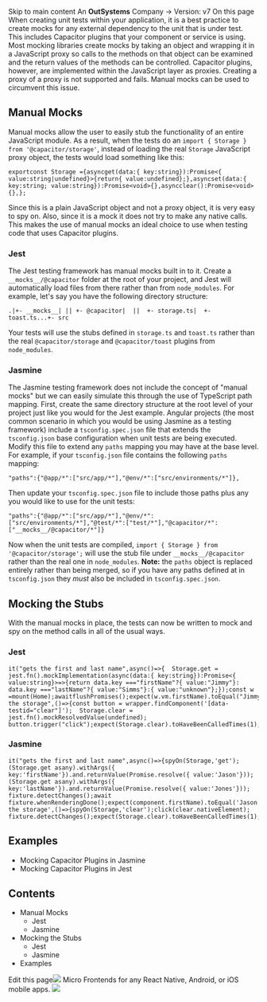 Skip to main content
An **OutSystems** Company →
Version: v7
On this page
When creating unit tests within your application, it is a best practice to create mocks for any external dependency to the unit that is under test. This includes Capacitor plugins that your component or service is using.
Most mocking libraries create mocks by taking an object and wrapping it in a JavaScript proxy so calls to the methods on that object can be examined and the return values of the methods can be controlled. Capacitor plugins, however, are implemented within the JavaScript layer as proxies. Creating a proxy of a proxy is not supported and fails. Manual mocks can be used to circumvent this issue.
## Manual Mocks​
Manual mocks allow the user to easily stub the functionality of an entire JavaScript module. As a result, when the tests do an `import { Storage } from '@capacitor/storage'`, instead of loading the real `Storage` JavaScript proxy object, the tests would load something like this:
```
exportconst Storage ={asyncget(data:{ key:string}):Promise<{ value:string|undefined}>{return{ value:undefined};},asyncset(data:{ key:string; value:string}):Promise<void>{},asyncclear():Promise<void>{},};
```

Since this is a plain JavaScript object and not a proxy object, it is very easy to spy on. Also, since it is a mock it does not try to make any native calls. This makes the use of manual mocks an ideal choice to use when testing code that uses Capacitor plugins.
### Jest​
The Jest testing framework has manual mocks built in to it. Create a `__mocks__/@capacitor` folder at the root of your project, and Jest will automatically load files from there rather than from `node_modules`.
For example, let's say you have the following directory structure:
```
.|+- __mocks__| || +- @capacitor|  ||  +- storage.ts|  +- toast.ts...+- src
```

Your tests will use the stubs defined in `storage.ts` and `toast.ts` rather than the real `@capacitor/storage` and `@capacitor/toast` plugins from `node_modules`.
### Jasmine​
The Jasmine testing framework does not include the concept of "manual mocks" but we can easily simulate this through the use of TypeScript path mapping.
First, create the same directory structure at the root level of your project just like you would for the Jest example.
Angular projects (the most common scenario in which you would be using Jasmine as a testing framework) include a `tsconfig.spec.json` file that extends the `tsconfig.json` base configuration when unit tests are being executed. Modify this file to extend any `paths` mapping you may have at the base level.
For example, if your `tsconfig.json` file contains the following `paths` mapping:
```
"paths":{"@app/*":["src/app/*"],"@env/*":["src/environments/*"]},
```

Then update your `tsconfig.spec.json` file to include those paths plus any you would like to use for the unit tests:
```
"paths":{"@app/*":["src/app/*"],"@env/*":["src/environments/*"],"@test/*":["test/*"],"@capacitor/*":["__mocks__/@capacitor/*"]}
```

Now when the unit tests are compiled, `import { Storage } from '@capacitor/storage';` will use the stub file under `__mocks__/@capacitor` rather than the real one in `node_modules`.
**Note:** the `paths` object is replaced entirely rather than being merged, so if you have any paths defined at in `tsconfig.json` they _must_ also be included in `tsconfig.spec.json`.
## Mocking the Stubs​
With the manual mocks in place, the tests can now be written to mock and spy on the method calls in all of the usual ways.
### Jest​
```
it("gets the first and last name",async()=>{  Storage.get = jest.fn().mockImplementation(async(data:{ key:string}):Promise<{ value:string}>=>{return data.key ==="firstName"?{ value:"Jimmy"}: data.key ==="lastName"?{ value:"Simms"}:{ value:"unknown"};});const w =mount(Home);awaitflushPromises();expect(w.vm.firstName).toEqual("Jimmy");expect(w.vm.lastName).toEqual("Simms");});it("clears the storage",()=>{const button = wrapper.findComponent('[data-testid="clear"]');  Storage.clear = jest.fn().mockResolvedValue(undefined);  button.trigger("click");expect(Storage.clear).toHaveBeenCalledTimes(1);});
```

### Jasmine​
```
it("gets the first and last name",async()=>{spyOn(Storage,'get');(Storage.get asany).withArgs({ key:'firstName'}).and.returnValue(Promise.resolve({ value:'Jason'}));(Storage.get asany).withArgs({ key:'lastName'}).and.returnValue(Promise.resolve({ value:'Jones'}));  fixture.detectChanges();await fixture.whenRenderingDone();expect(component.firstName).toEqual('Jason');expect(component.lastName).toEqual('Jones');});it('clears the storage',()=>{spyOn(Storage,'clear');click(clear.nativeElement);  fixture.detectChanges();expect(Storage.clear).toHaveBeenCalledTimes(1);});
```

## Examples​
  * Mocking Capacitor Plugins in Jasmine
  * Mocking Capacitor Plugins in Jest


## Contents
  * Manual Mocks
    * Jest
    * Jasmine
  * Mocking the Stubs
    * Jest
    * Jasmine
  * Examples


Edit this page![](https://images.prismic.io/ionicframeworkcom/d3d3f7a3-023b-4cdf-93af-84674f623818_portals+ad.png?auto=compress,format&rect=0,0,280,200&w=280&h=200)
Micro Frontends for any React Native, Android, or iOS mobile apps.
![](https://cdn.bizible.com/ipv?_biz_r=&_biz_h=802059049&_biz_u=ed6d98ad223740ddbf99774ce8c4ab02&_biz_l=https%3A%2F%2Fcapacitorjs.com%2Fdocs%2Fguides%2Fmocking-plugins&_biz_t=1739811931961&_biz_i=Capacitor%20Documentation&_biz_n=44&rnd=25451&cdn_o=a&_biz_z=1739811931962)
